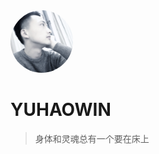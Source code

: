 <img src="images/yuhao.jpg" width="100" style="border-radius: 50px">

# YUHAOWIN

> 身体和灵魂总有一个要在床上

<!--![](images/background.jpg)-->